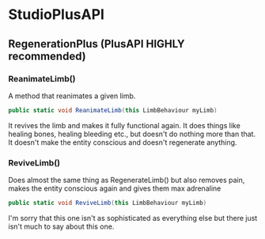 # StudioPlusAPI
## RegenerationPlus (PlusAPI HIGHLY recommended)
### ReanimateLimb()
A method that reanimates a given limb.
```cs
public static void ReanimateLimb(this LimbBehaviour myLimb)
```
It revives the limb and makes it fully functional again. It does things like healing bones, healing bleeding etc., but doesn't do nothing more than that. It doesn't make the entity conscious and doesn't regenerate anything.

### ReviveLimb()
Does almost the same thing as RegenerateLimb() but also removes pain, makes the entity conscious again and gives them max adrenaline
```cs
public static void ReviveLimb(this LimbBehaviour myLimb)
```

I'm sorry that this one isn't as sophisticated as everything else but there just isn't much to say about this one.